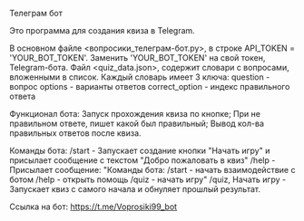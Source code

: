 Телеграм бот

Это программа для создания квиза в Telegram.

В основном файле <вопросики_телеграм-бот.py>, в строке API_TOKEN = 'YOUR_BOT_TOKEN'. Заменить 'YOUR_BOT_TOKEN' на свой токен, Telegram-бота.
Файл <quiz_data.json>, содержит словари с вопросами, вложенными в список. Каждый словарь имеет 3 ключа:
  question - вопрос
  options - варианты ответов
  correct_option - индекс правильного ответа

Функционал бота:
Запуск прохождения квиза по кнопке;
При не правильном ответе, пишет какой был правильный;
Вывод кол-ва правильных ответов после квиза.

Команды бота:
/start - Запускает создание кнопки "Начать игру" и присылает сообщение с текстом "Добро пожаловать в квиз"
/help - Присылает сообщение: "Команды бота: /start - начать взаимодействие с ботом /help - открыть помощь /quiz - начать игру"
/quiz, Начать игру - Запускает квиз с самого начала и обнуляет прошлый результат.

Ссылка на бот: https://t.me/Voprosiki99_bot
